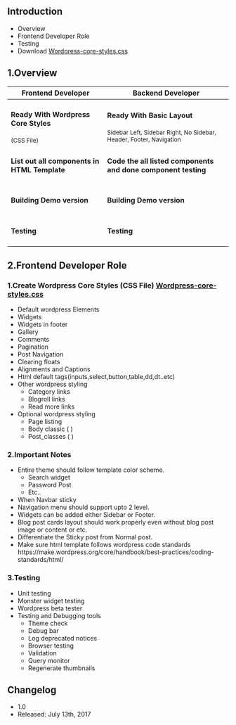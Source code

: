 <h2>Introduction</h2>
<ul>
  <li>Overview</li>
  <li>Frontend Developer Role</li>
  <li>Testing</li>
  <li>Download <a href="https://github.com/bangarayya/wordpress-core-styles/blob/master/wordpres-core-styles.css">Wordpress-core-styles.css </a></li>
</ul>

<h2>1.Overview</h2>
<table>
  <thead>
    <tr>
      <th>Frontend Developer</th>
      <th>Backend Developer</th>
     </tr>
    </thead>
    <tbody>
      <tr>
        <td><h4>Ready With Wordpress Core Styles</h4><small>(CSS File)</small> </td>
        <td><h4>Ready With Basic Layout</h4>
            <small>Sidebar Left, Sidebar Right, No Sidebar, <br>Header, Footer, Navigation</small>
        </td>
       </tr>
       <tr>
        <td><h4>List out all components in HTML Template</h4> </td>
        <td><h4>Code the all listed components and done component testing</h4></td>
       </tr>
       <tr>
        <td><h4>Building Demo version</h4> </td>
         <td><h4>Building Demo version</h4> </td>
       </tr>
       <tr>
        <td><h4>Testing</h4> </td>
        <td><h4>Testing</h4> </td>
       </tr>
    </tbody>
  </table>
  
  <h2>2.Frontend Developer Role</h2>
  <h3>1.Create Wordpress Core Styles (CSS File) <a href="https://github.com/bangarayya/wordpress-core-styles/blob/master/wordpres-core-styles.css">Wordpress-core-styles.css </a></h3>
  <ul>
    <li>Default wordpress Elements</li>
  <li>Widgets</li>
  <li>Widgets in footer</li>
  <li>Gallery</li>
  <li>Comments</li>
  <li>Pagination</li>
  <li>Post Navigation</li>
  <li>Clearing floats</li>
  <li>Alignments and Captions</li>
  <li>Html default tags(inputs,select,button,table,dd,dt..etc)</li>
  <li>Other wordpress styling 
    <ul>
      <li>Category links</li>
      <li>Blogroll links</li>
      <li>Read more links</li>
    </ul>
  </li>
  <li>Optional wordpress styling
    <ul>
      <li>Page listing</li>
      <li>Body classic ( )</li>
      <li>Post_classes ( )</li>
    </ul>
  </li>
  </ul>
  
  <h3>2.Important Notes</h3>
  <ul>
  <li>Entire theme should follow template color scheme.
    <ul>
      <li>Search widget</li>
      <li>Password Post</li>
      <li>Etc..</li>
    </ul>
  </li>
  <li>When Navbar sticky</li>
  <li>Navigation menu should support upto 2 level.</li>
  <li>Widgets can be added either Sidebar or Footer.</li>
<li>Blog post cards layout should work properly even without blog post image or content or etc.</li>
<li>Differentiate the Sticky post from Normal post.</li>
<li>Make sure html template follows wordpress code standards https://make.wordpress.org/core/handbook/best-practices/coding-standards/html/</li>

  </ul>
  
  <h3>3.Testing</h3>
  <ul>
  <li>Unit testing</li>
<li>Monster widget testing</li>
<li>Wordpress beta tester</li>

  <li>Testing and Debugging tools
    <ul>
    <li>Theme check</li>
      <li>Debug bar</li>
       <li> Log deprecated notices</li>
       <li> Browser testing</li>
        <li>Validation</li>
        <li>Query monitor</li>
       <li> Regenerate thumbnails </li>
    </ul>
  </li>
  </ul>
  
  <h2> Changelog</h2>
<ul>
  <li>1.0</li>
   <li>Released: July 13th, 2017</li>
</ul>


